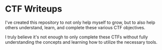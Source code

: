 # CTF Writeups
I've created this repository to not only help myself to grow, but to also help others understand, learn, and complete these various CTF objectives.

I truly believe it's not enough to only complete these CTFs without fully understanding the concepts and learning how to utilize the necessary tools.
